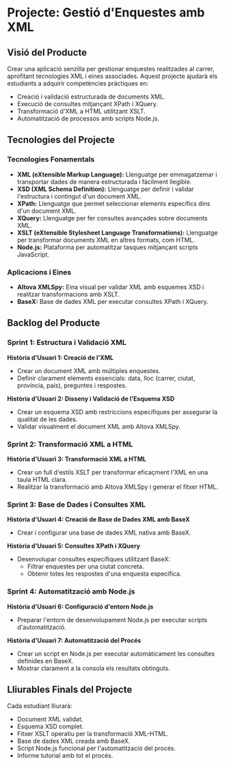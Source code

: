 # Projecte: Gestió d'Enquestes amb XML

## Visió del Producte
Crear una aplicació senzilla per gestionar enquestes realitzades al carrer, aprofitant tecnologies XML i eines associades. Aquest projecte ajudarà els estudiants a adquirir competències pràctiques en:

- Creació i validació estructurada de documents XML.
- Execució de consultes mitjançant XPath i XQuery.
- Transformació d'XML a HTML utilitzant XSLT.
- Automatització de processos amb scripts Node.js.

## Tecnologies del Projecte

### Tecnologies Fonamentals
- **XML (eXtensible Markup Language):** Llenguatge per emmagatzemar i transportar dades de manera estructurada i fàcilment llegible.
- **XSD (XML Schema Definition):** Llenguatge per definir i validar l'estructura i contingut d'un document XML.
- **XPath:** Llenguatge que permet seleccionar elements específics dins d'un document XML.
- **XQuery:** Llenguatge per fer consultes avançades sobre documents XML.
- **XSLT (eXtensible Stylesheet Language Transformations):** Llenguatge per transformar documents XML en altres formats, com HTML.
- **Node.js:** Plataforma per automatitzar tasques mitjançant scripts JavaScript.

### Aplicacions i Eines
- **Altova XMLSpy:** Eina visual per validar XML amb esquemes XSD i realitzar transformacions amb XSLT.
- **BaseX:** Base de dades XML per executar consultes XPath i XQuery.

## Backlog del Producte

### Sprint 1: Estructura i Validació XML

**Història d'Usuari 1: Creació de l'XML**
- Crear un document XML amb múltiples enquestes.
- Definir clarament elements essencials: data, lloc (carrer, ciutat, província, país), preguntes i respostes.

**Història d'Usuari 2: Disseny i Validació de l'Esquema XSD**
- Crear un esquema XSD amb restriccions específiques per assegurar la qualitat de les dades.
- Validar visualment el document XML amb Altova XMLSpy.

### Sprint 2: Transformació XML a HTML

**Història d'Usuari 3: Transformació XML a HTML**
- Crear un full d'estils XSLT per transformar eficaçment l'XML en una taula HTML clara.
- Realitzar la transformació amb Altova XMLSpy i generar el fitxer HTML.

### Sprint 3: Base de Dades i Consultes XML

**Història d'Usuari 4: Creació de Base de Dades XML amb BaseX**
- Crear i configurar una base de dades XML nativa amb BaseX.

**Història d'Usuari 5: Consultes XPath i XQuery**
- Desenvolupar consultes específiques utilitzant BaseX:
  - Filtrar enquestes per una ciutat concreta.
  - Obtenir totes les respostes d'una enquesta específica.

### Sprint 4: Automatització amb Node.js

**Història d'Usuari 6: Configuració d'entorn Node.js**
- Preparar l'entorn de desenvolupament Node.js per executar scripts d'automatització.

**Història d'Usuari 7: Automatització del Procés**
- Crear un script en Node.js per executar automàticament les consultes definides en BaseX.
- Mostrar clarament a la consola els resultats obtinguts.

## Lliurables Finals del Projecte
Cada estudiant lliurarà:
- Document XML validat.
- Esquema XSD complet.
- Fitxer XSLT operatiu per la transformació XML-HTML.
- Base de dades XML creada amb BaseX.
- Script Node.js funcional per l'automatització del procés.
- Informe tutorial amb tot el procés.

